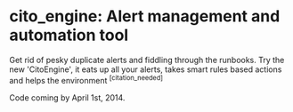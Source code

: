 cito_engine: Alert management and automation tool
===========


Get rid of pesky duplicate alerts and fiddling through the runbooks. Try the new 'CitoEngine', it eats up all your alerts, takes smart rules based actions and helps the environment <sup>[citation_needed]</sup>

Code coming by April 1st, 2014.

